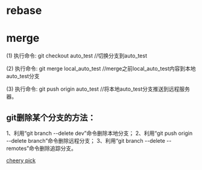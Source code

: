  # rebase
 
 # merge
 (1) 执行命令: git checkout auto_test   //切换分支到auto_test

 (2) 执行命令: git merge local_auto_test   //merge之前local_auto_test内容到本地auto_test分支

 (3) 执行命令: git push origin auto_test   //将本地auto_test分支推送到远程服务器。
 
 
 ## git删除某个分支的方法：
 1、利用“git branch --delete dev”命令删除本地分支；
 2、利用“git push origin --delete branch”命令删除远程分支；
 3、利用“git branch --delete --remotes”命令删除追踪分支。
 
 [cheery pick](https://blog.csdn.net/GBS20200720/article/details/123840359)